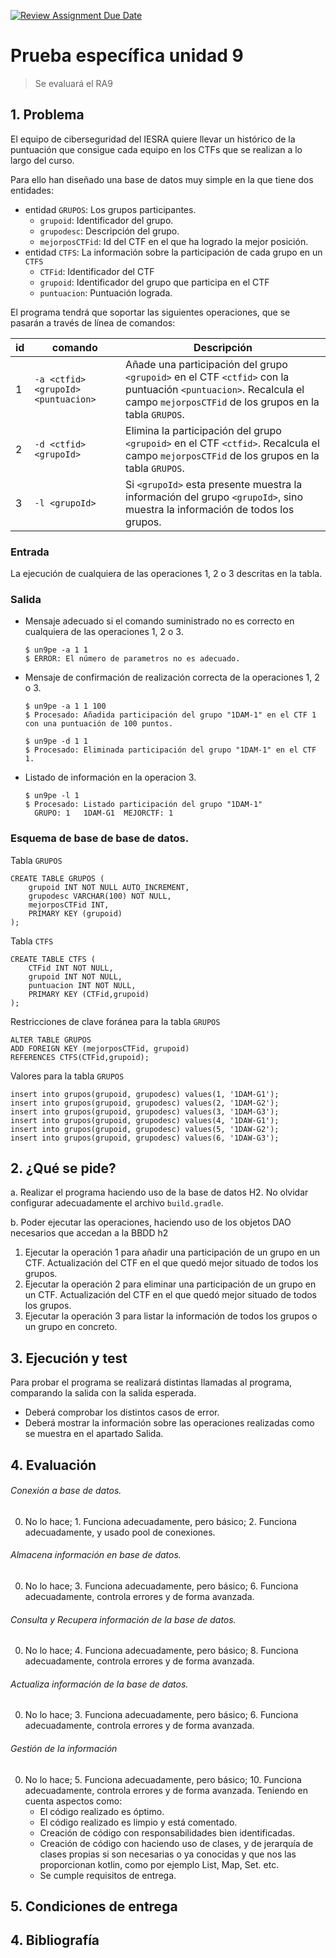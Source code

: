 [![Review Assignment Due Date](https://classroom.github.com/assets/deadline-readme-button-24ddc0f5d75046c5622901739e7c5dd533143b0c8e959d652212380cedb1ea36.svg)](https://classroom.github.com/a/LfU-44nj)
# Prueba específica unidad 9

> Se evaluará el RA9


## 1. Problema
El equipo de ciberseguridad del IESRA quiere llevar un histórico de la puntuación que consigue cada equipo en los CTFs que se realizan a lo largo del curso.

Para ello han diseñado una base de datos muy simple en la que tiene dos entidades:
- entidad `GRUPOS`: Los grupos participantes.
    - `grupoid`: Identificador del grupo.
    - `grupodesc`: Descripción del grupo.
    - `mejorposCTFid`: Id del CTF en el que ha logrado la mejor posición.
- entidad `CTFS`: La información sobre la participación de cada grupo en un `CTFS`
    - `CTFid`: Identificador del CTF
    - `grupoid`: Identificador del grupo que participa en el CTF
    - `puntuacion`: Puntuación lograda.

El programa tendrá que soportar las siguientes operaciones, que se pasarán a través de línea de comandos:

| id | **comando**                       	| **Descripción**                                                                    	|
|---|-----------------------------------	|------------------------------------------------------------------------------------	|
| 1 | `-a <ctfid> <grupoId> <puntuacion>` 	| Añade una participación del grupo `<grupoid>` en el CTF `<ctfid>` con la puntuación `<puntuacion>`. Recalcula el campo `mejorposCTFid` de los grupos en la tabla `GRUPOS`. |
| 2 | `-d <ctfid> <grupoId>`              	| Elimina la participación del grupo `<grupoid>` en el CTF `<ctfid>`. Recalcula el campo `mejorposCTFid` de los grupos en la tabla `GRUPOS`. |
| 3 | `-l <grupoId>`              	        | Si `<grupoId>` esta presente muestra la información del grupo `<grupoId>`, sino muestra la información de todos los grupos.    |

### Entrada
La ejecución de cualquiera de las operaciones 1, 2 o 3 descritas en la tabla. 

### Salida
- Mensaje adecuado si el comando suministrado no es correcto en cualquiera de las operaciones 1, 2 o 3.
  ```
  $ un9pe -a 1 1 
  $ ERROR: El número de parametros no es adecuado.
  ```
- Mensaje de confirmación de realización correcta de la operaciones 1, 2 o 3. 
  ```
  $ un9pe -a 1 1 100
  $ Procesado: Añadida participación del grupo "1DAM-1" en el CTF 1 con una puntuación de 100 puntos.
  ```
  
  ```
  $ un9pe -d 1 1
  $ Procesado: Eliminada participación del grupo "1DAM-1" en el CTF 1.
  ```

- Listado de información en la operacion 3.
  ```
  $ un9pe -l 1
  $ Procesado: Listado participación del grupo "1DAM-1"
    GRUPO: 1   1DAM-G1  MEJORCTF: 1
  ```

### Esquema de base de base de datos.

Tabla `GRUPOS`
```
CREATE TABLE GRUPOS (
    grupoid INT NOT NULL AUTO_INCREMENT,
    grupodesc VARCHAR(100) NOT NULL,
    mejorposCTFid INT,
    PRIMARY KEY (grupoid)
);
```

Tabla `CTFS`
```
CREATE TABLE CTFS (
    CTFid INT NOT NULL,
    grupoid INT NOT NULL,
    puntuacion INT NOT NULL,
    PRIMARY KEY (CTFid,grupoid)
);
```

Restricciones de clave foránea para la tabla `GRUPOS`
```
ALTER TABLE GRUPOS
ADD FOREIGN KEY (mejorposCTFid, grupoid)
REFERENCES CTFS(CTFid,grupoid);
```

Valores para la tabla `GRUPOS`
```
insert into grupos(grupoid, grupodesc) values(1, '1DAM-G1');
insert into grupos(grupoid, grupodesc) values(2, '1DAM-G2');
insert into grupos(grupoid, grupodesc) values(3, '1DAM-G3');
insert into grupos(grupoid, grupodesc) values(4, '1DAW-G1');
insert into grupos(grupoid, grupodesc) values(5, '1DAW-G2');
insert into grupos(grupoid, grupodesc) values(6, '1DAW-G3');
```

## 2. ¿Qué se pide?

a. Realizar el programa haciendo uso de la base de datos H2. No olvidar configurar adecuadamente el archivo `build.gradle`.

b. Poder ejecutar las operaciones, haciendo uso de los objetos DAO necesarios que accedan a la BBDD h2

1. Ejecutar la operación 1 para añadir una participación de un grupo en un CTF. Actualización del CTF en el que quedó mejor situado de todos los grupos. 
2. Ejecutar la operación 2 para eliminar una participación de un grupo en un CTF. Actualización del CTF en el que quedó mejor situado de todos los grupos.
3. Ejecutar la operación 3 para listar la información de todos los grupos o un grupo en concreto.

## 3. Ejecución y test
Para probar el programa se realizará distintas llamadas al programa, comparando la salida con la salida esperada.
- Deberá comprobar los distintos casos de error. 
- Deberá mostrar la información sobre las operaciones realizadas como se muestra en el apartado Salida.

## 4. Evaluación




###### Conexión a base de datos.
0. No lo hace; 1. Funciona adecuadamente, pero básico; 2. Funciona adecuadamente, y usado pool de conexiones.
###### Almacena información en base de datos. 
0. No lo hace; 3. Funciona adecuadamente, pero básico; 6. Funciona adecuadamente, controla errores y de forma avanzada.
###### Consulta y Recupera información de la base de datos.
0. No lo hace; 4. Funciona adecuadamente, pero básico; 8. Funciona adecuadamente, controla errores y de forma avanzada.
###### Actualiza información de la base de datos.
0. No lo hace; 3. Funciona adecuadamente, pero básico; 6. Funciona adecuadamente, controla errores y de forma avanzada.
###### Gestión de la información
0. No lo hace; 5. Funciona adecuadamente, pero básico; 10. Funciona adecuadamente, controla errores y de forma avanzada. Teniendo en cuenta aspectos como:
    - El código realizado es óptimo.
    - El código realizado es limpio y está comentado. 
    - Creación de código con responsabilidades bien identificadas.
    - Creación de código con haciendo uso de clases, y de jerarquía de clases propias si son necesarias o ya conocidas y que nos las proporcionan kotlin, como por ejemplo List, Map, Set. etc.
    - Se cumple requisitos de entrega.

## 5. Condiciones de entrega

## 4. Bibliografía